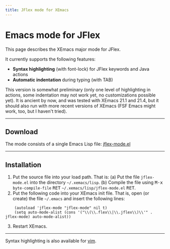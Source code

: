 ```yaml
---
title: JFlex mode for XEmacs
---
```


# Emacs mode for JFlex

This page describes the XEmacs major mode for JFlex.

It currently supports the following features:

-   **Syntax highlighting** (with font-lock) for JFlex keywords and Java  actions
-   **Automatic indentation** during typing (with TAB)

This version is somewhat preliminary (only one level of highlighting in
actions, some indentation may not work yet, no customizations possible yet). It
is ancient by now, and was tested with XEmacs 21.1 and 21.4, but it should
also run with more recent versions of XEmacs (FSF Emacs might work, too, but I
haven't tried).


-----

## Download

The mode consists of a single Emacs Lisp file: [jflex-mode.el](jflex-mode.el)

-----

## Installation

1.  Put the source file into your load path. That is: 
    (a) Put the file `jflex-mode.el` into the directory `~/.xemacs/lisp`. 
    (b) Compile the file using <kbd>M-x</kbd> `byte-compile-file` <kbd>RET</kbd> `~/.xemacs/lisp/jflex-mode.el` <kbd>RET</kbd>.
2.  Put the following code into your XEmacs init file. That is, open (or
    create) the file `~/.emacs` and insert the following lines:

```
    (autoload 'jflex-mode "jflex-mode" nil t)
    (setq auto-mode-alist (cons '("\\(\\.flex\\|\\.jflex\\)\\'" . jflex-mode) auto-mode-alist))
```

3.  Restart XEmacs.

-----

Syntax highlighting is also available for [vim](vim.html).
